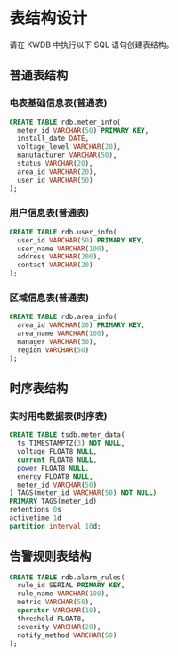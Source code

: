 # 表结构设计

请在 KWDB 中执行以下 SQL 语句创建表结构。

## 普通表结构

### 电表基础信息表(普通表)

```sql
CREATE TABLE rdb.meter_info(
  meter_id VARCHAR(50) PRIMARY KEY,
  install_date DATE,
  voltage_level VARCHAR(20),
  manufacturer VARCHAR(50),
  status VARCHAR(20),
  area_id VARCHAR(20),
  user_id VARCHAR(50)
);
```

### 用户信息表(普通表)

```sql
CREATE TABLE rdb.user_info(
  user_id VARCHAR(50) PRIMARY KEY,
  user_name VARCHAR(100),
  address VARCHAR(200),
  contact VARCHAR(20)
);
```

### 区域信息表(普通表)

```sql
CREATE TABLE rdb.area_info(
  area_id VARCHAR(20) PRIMARY KEY,
  area_name VARCHAR(100),
  manager VARCHAR(50),
  region VARCHAR(50)
);
```

## 时序表结构

### 实时用电数据表(时序表)

```sql
CREATE TABLE tsdb.meter_data(
  ts TIMESTAMPTZ(3) NOT NULL,
  voltage FLOAT8 NULL,
  current FLOAT8 NULL,
  power FLOAT8 NULL,
  energy FLOAT8 NULL,
  meter_id VARCHAR(50)
) TAGS(meter_id VARCHAR(50) NOT NULL)
PRIMARY TAGS(meter_id)
retentions 0s
activetime 1d
partition interval 10d;
```

## 告警规则表结构

```sql
CREATE TABLE rdb.alarm_rules(
  rule_id SERIAL PRIMARY KEY,
  rule_name VARCHAR(100),
  metric VARCHAR(50),
  operator VARCHAR(10),
  threshold FLOAT8,
  severity VARCHAR(20),
  notify_method VARCHAR(50)
);
```
